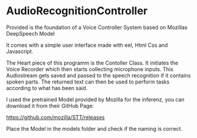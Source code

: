 # AudioRecognitionController
Provided is the foundation of a Voice Controller System based on Mozillas DeepSpeech Model


It comes with a simple user interface made with eel, Html Css and Javascript.

The Heart piece of this programm is the Contoller Class. It initiates the Voice Recorder which then starts 
collecting microphone inputs. This Audiostream gets saved and passed to the speech recognition if it contains
spoken parts. The returned text can then be used to perform tasks according to what has been said.

I used the pretrained Model provided by Mozilla for the inferenz, you can download it from their 
GitHub Page:

https://github.com/mozilla/STT/releases


Place the Model in the models folder and check if the naming is correct.
